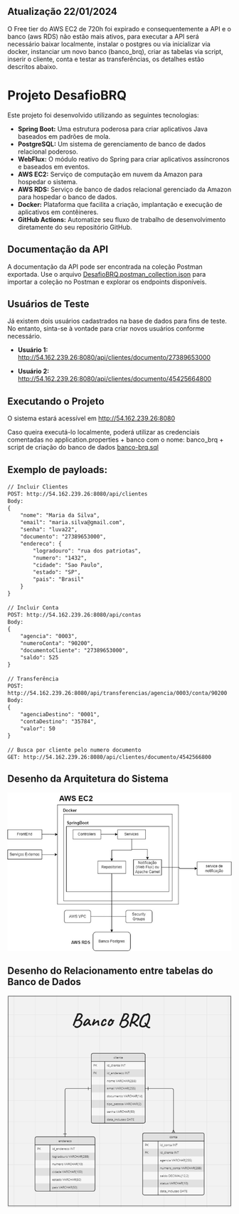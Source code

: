 ## Atualização 22/01/2024
O Free tier do AWS EC2 de 720h foi expirado e consequentemente a API e o banco (aws RDS) não estão mais ativos, para executar a API será necessário baixar localmente, instalar o postgres ou via inicializar via docker, instanciar um novo banco (banco_brq), criar as tabelas via script, inserir o cliente, conta e testar as transferências, os detalhes estão descritos abaixo.

 
 # Projeto DesafioBRQ

Este projeto foi desenvolvido utilizando as seguintes tecnologias:

- **Spring Boot:** Uma estrutura poderosa para criar aplicativos Java baseados em padrões de mola.
- **PostgreSQL:** Um sistema de gerenciamento de banco de dados relacional poderoso.
- **WebFlux:** O módulo reativo do Spring para criar aplicativos assíncronos e baseados em eventos.
- **AWS EC2:** Serviço de computação em nuvem da Amazon para hospedar o sistema.
- **AWS RDS:** Serviço de banco de dados relacional gerenciado da Amazon para hospedar o banco de dados.
- **Docker:** Plataforma que facilita a criação, implantação e execução de aplicativos em contêineres.
- **GitHub Actions:** Automatize seu fluxo de trabalho de desenvolvimento diretamente do seu repositório GitHub.

## Documentação da API

A documentação da API pode ser encontrada na coleção Postman exportada. Use o arquivo [DesafioBRQ.postman_collection.json](DesafioBRQ.postman_collection.json) para importar a coleção no Postman e explorar os endpoints disponíveis.

## Usuários de Teste

Já existem dois usuários cadastrados na base de dados para fins de teste. No entanto, sinta-se à vontade para criar novos usuários conforme necessário.

- **Usuário 1:**
    http://54.162.239.26:8080/api/clientes/documento/27389653000

- **Usuário 2:**
    http://54.162.239.26:8080/api/clientes/documento/45425664800

## Executando o Projeto

O sistema estará acessível em http://54.162.239.26:8080

Caso queira executá-lo localmente, poderá utilizar as credenciais comentadas no application.properties + banco com o nome: banco_brq + script de criação do banco de dados [banco-brq.sql](banco-brq.sql) 


## Exemplo de payloads:
```
// Incluir Clientes
POST: http://54.162.239.26:8080/api/clientes
Body:
{
    "nome": "Maria da Silva",
    "email": "maria.silva@gmail.com",
    "senha": "luva22",
    "documento": "27389653000",
    "endereco": {
        "logradouro": "rua dos patriotas",
        "numero": "1432",
        "cidade": "Sao Paulo",
        "estado": "SP",
        "pais": "Brasil"
    }
}

// Incluir Conta
POST: http://54.162.239.26:8080/api/contas
Body:
{
    "agencia": "0003",
    "numeroConta": "90200",
    "documentoCliente": "27389653000",
    "saldo": 525
}

// Transferência
POST: http://54.162.239.26:8080/api/transferencias/agencia/0003/conta/90200
Body:
{
    "agenciaDestino": "0001",
    "contaDestino": "35784",
    "valor": 50
}

// Busca por cliente pelo numero documento
GET: http://54.162.239.26:8080/api/clientes/documento/4542566800
```

## Desenho da Arquitetura do Sistema

![Desenho de Arquitetura](desenho-arquitetura.jpg)


## Desenho do Relacionamento entre tabelas do Banco de Dados

![Desenho relacionamento](relacionamento-banco.png)
